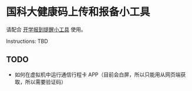 # 国科大健康码上传和报备小工具

请配合 [开学报到提醒小工具](https://github.com/yusanshi/ucas-checkin) 使用。

Instructions: TBD

## TODO

- 如何在虚拟机中运行通信行程卡 APP（目前会白屏，所以只能用从网页端获取，所以需要验证码）
